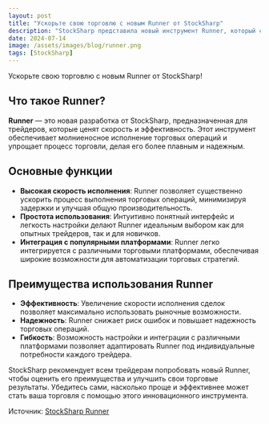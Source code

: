 ```yaml
---
layout: post
title: "Ускорьте свою торговлю с новым Runner от StockSharp"
description: "StockSharp представила новый инструмент Runner, который существенно ускоряет исполнение торговых операций и упрощает торговлю."
date: 2024-07-14
image: /assets/images/blog/runner.png
tags: [StockSharp]
---
```


Ускорьте свою торговлю с новым Runner от StockSharp!

## Что такое Runner?

**Runner** — это новая разработка от StockSharp, предназначенная для трейдеров, которые ценят скорость и эффективность. Этот инструмент обеспечивает молниеносное исполнение торговых операций и упрощает процесс торговли, делая его более плавным и надежным.

## Основные функции

- **Высокая скорость исполнения**: Runner позволяет существенно ускорить процесс выполнения торговых операций, минимизируя задержки и улучшая общую производительность.
- **Простота использования**: Интуитивно понятный интерфейс и легкость настройки делают Runner идеальным выбором как для опытных трейдеров, так и для новичков.
- **Интеграция с популярными платформами**: Runner легко интегрируется с различными торговыми платформами, обеспечивая широкие возможности для автоматизации торговых стратегий.

## Преимущества использования Runner

- **Эффективность**: Увеличение скорости исполнения сделок позволяет максимально использовать рыночные возможности.
- **Надежность**: Runner снижает риск ошибок и повышает надежность торговых операций.
- **Гибкость**: Возможность настройки и интеграции с различными платформами позволяет адаптировать Runner под индивидуальные потребности каждого трейдера.

StockSharp рекомендует всем трейдерам попробовать новый Runner, чтобы оценить его преимущества и улучшить свои торговые результаты. Убедитесь сами, насколько проще и эффективнее может стать ваша торговля с помощью этого инновационного инструмента.

Источник: [StockSharp Runner](https://stocksharp.ru/topic/25979/uskorte-svoyu-torgovlyu-s-novym-runner/)
